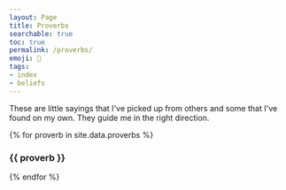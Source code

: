 ```yaml
---
layout: Page
title: Proverbs
searchable: true
toc: true
permalink: /proverbs/
emoji: 💭
tags:
- index
- beliefs
---
```


These are little sayings that I've picked up from others and some that I've found on my own.
They guide me in the right direction.

{% for proverb in site.data.proverbs %}
### {{ proverb }}
{% endfor %}
